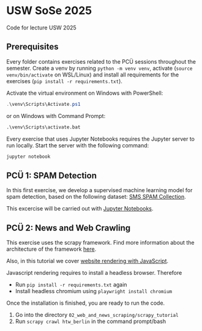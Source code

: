 # USW SoSe 2025
Code for lecture USW 2025

## Prerequisites

Every folder contains exercises related to the PCÜ sessions throughout the semester.
Create a venv by running `python -m venv venv`, activate (`source venv/bin/activate` on WSL/Linux) 
and install all requirements for the exercises (`pip install -r requirements.txt`).

Activate the virtual environment on Windows with PowerShell:
```powershell
.\venv\Scripts\Activate.ps1
```
or on Windows with Command Prompt:
```cmd
.\venv\Scripts\activate.bat
```

Every exercise that uses Jupyter Notebooks requires the Jupyter server to run locally.
Start the server with the following command:
```bash
jupyter notebook
```

## PCÜ 1: SPAM Detection

In this first exercise, we develop a supervised machine learning model for spam detection, based on the following dataset:
[SMS SPAM Collection](https://archive.ics.uci.edu/dataset/228/sms+spam+collection).

This excercise will be carried out with [Jupyter Notebooks](https://docs.jupyter.org/en/latest/install/notebook-classic.html).

## PCÜ 2: News and Web Crawling

This exercise uses the scrapy framework. Find more information about the
architecture of the framework [here](https://docs.scrapy.org/en/latest/topics/architecture.html).

Also, in this tutorial we cover [website rendering with JavaScript](https://docs.scrapy.org/en/latest/topics/dynamic-content.html#pre-rendering-javascript).

Javascript rendering requires to install a headless browser.
Therefore
- Run `pip install -r requirements.txt` again
- Install headless chromium using `playwright install chromium`


Once the installation is finished, you are ready to run the code.

1. Go into the directory `02_web_and_news_scraping/scrapy_tutorial`
2. Run `scrapy crawl htw_berlin` in the command prompt/bash
